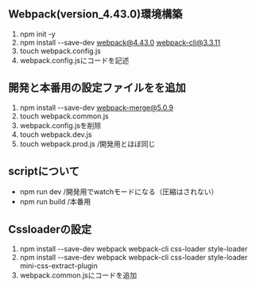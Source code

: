## Webpack(version_4.43.0)環境構築
1. npm init -y
2. npm install --save-dev webpack@4.43.0 webpack-cli@3.3.11
3. touch webpack.config.js
4. webpack.config.jsにコードを記述
##  開発と本番用の設定ファイルをを追加
1. npm install --save-dev webpack-merge@5.0.9
2. touch webpack.common.js
3. webpack.config.jsを削除
4. touch webpack.dev.js 
5. touch webpack.prod.js /開発用とほぼ同じ
## scriptについて
- npm run dev /開発用でwatchモードになる（圧縮はされない）
- npm run build /本番用
## Cssloaderの設定
1. npm install --save-dev webpack webpack-cli css-loader style-loader
2. npm install --save-dev webpack webpack-cli css-loader style-loader mini-css-extract-plugin
3. webpack.common.jsにコードを追加 
